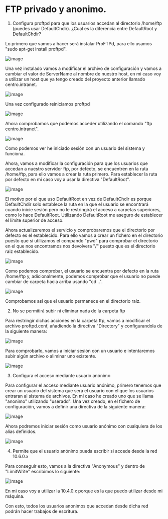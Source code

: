 # FTP privado y anonimo.


1. Configura proftpd para que los usuarios accedan al directorio /home/ftp (puedes usar DefaultChdir). ¿Cual es la diferencia entre DefaultRoot y DefaultChdir?

Lo primero que vamos a hacer será instalar ProFTPd, para ello usamos "sudo apt-get install proftpd".

![image](https://github.com/DaniMa02/SREI-2-ASIR/assets/47284389/b106516b-9373-4da9-9939-8b92f842461f)

Una vez instalado vamos a modificar el archivo de configuración y vamos a cambiar el valor de ServerName al nombre de nuestro host, en mi caso voy a utilizar un host que ya tengo creado del proyecto anterior llamado centro.intranet.

![image](https://github.com/DaniMa02/SREI-2-ASIR/assets/47284389/d7076230-3d1c-4f9f-bff1-54c62bcc827e)

Una vez configurado reiniciamos proftpd

![image](https://github.com/DaniMa02/SREI-2-ASIR/assets/47284389/fcba4f7f-80dc-4ba0-b789-4a2e84c3b420)

Ahora comprobamos que podemos acceder utilizando el comando "ftp centro.intranet".

![image](https://github.com/DaniMa02/SREI-2-ASIR/assets/47284389/5fd571c3-edfc-45ff-813f-358c53174af5)

Como podemos ver he iniciado sesión con un usuario del sistema y funciona.

Ahora, vamos a modificar la configuración para que los usuarios que accedan a nuestro servidor ftp, por defecto, se encuentren en la ruta /home/ftp, para ello vamos a crear la ruta primero. Para establecer la ruta por defecto en mi caso voy a usar la directiva "DefaultRoot".

![image](https://github.com/DaniMa02/SREI-2-ASIR/assets/47284389/b39b3a06-46a3-481d-933a-016b616468a2)

El motivo por el que uso DefaultRoot en vez de DefaultChdir es porque DefaultChdir solo establece la ruta en la que el usuario se encontrará cuando inicie sesión pero no le restringirá el acceso a carpetas superiores, como lo hace DefaultRoot. Utilizando DefaultRoot me aseguro de establecer el límite superior de acceso.

Ahora actualizaremos el servicio y comprobaremos que el directorio por defecto es el establecido. Para ello vamos a crear un fichero en el directorio puesto que si utilizamos el compando "pwd" para comprobar el directorio en el que nos encontramos nos devolvera "/" puesto que es el directorio raiz establecido.

![image](https://github.com/DaniMa02/SREI-2-ASIR/assets/47284389/d0befced-88ab-4334-9a3f-72ab6f1f03a5)

Como podemos comprobar, el usuario se encuentra por defecto en la ruta /home/ftp y, adicionalmente, podemos comprobar que el usuario no puede cambiar de carpeta hacia arriba usando "cd ..".

![image](https://github.com/DaniMa02/SREI-2-ASIR/assets/47284389/3523d05c-1390-4036-8562-4416ddffc598)

Comprobamos así que el usuario permanece en el directorio raiz.

2. No se permitirá subir ni eliminar nada de la carpeta ftp

Para restringir dichas acciones en la carpeta ftp, vamos a modificar el archivo proftpd.conf, añadiendo la directiva "Directory" y configurandola de la siguiente manera:

![image](https://github.com/DaniMa02/SREI-2-ASIR/assets/47284389/e1fc0c28-4221-4612-98c7-1527221af40e)

Para comprobarlo, vamos a iniciar sesión con un usuario e intentaremos subir algún archivo o aliminar uno existente.

![image](https://github.com/DaniMa02/SREI-2-ASIR/assets/47284389/60de564e-7b41-45d8-abc5-be577578f5ef)

3. Configura el acceso mediante usuario anónimo

Para configurar el acceso mediante usuario anónimo, primero tenemos que crear un usuario del sistema que será el usuario con el que los usuarios entraran al sistema de archivos. En mi caso he creado uno que se llama "anonimo" utilizando "useradd".
Una vez creado, en el fichero de configuración, vamos a definir una directiva de la siguiente manera:

![image](https://github.com/DaniMa02/SREI-2-ASIR/assets/47284389/7f44a77c-3c6f-4df9-9b2c-4c8d74b57788)

Ahora podremos iniciar sesión como usuario anónimo con cualquiera de los alias definidos.

![image](https://github.com/DaniMa02/SREI-2-ASIR/assets/47284389/e6b58a09-fba8-48b1-b3ff-bf8c9f0e21bc)


4. Permite que el usuario anónimo pueda escribir si accede desde la red 10.6.0.x

Para conseguir esto, vamos a la directiva "Anonymous" y dentro de "LimitWrite" escribimos lo siguiente:

![image](https://github.com/DaniMa02/SREI-2-ASIR/assets/47284389/638289a9-84f2-4297-9d89-5b49e7006c59)


En mi caso voy a utilizar la 10.4.0.x porque es la que puedo utilizar desde mi máquina.

Con esto, todos los usuarios anonimos que accedan desde dicha red podrán hacer trabajos de escritura.


